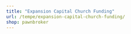 ```yaml
---
title: "Expansion Capital Church Funding"
url: /tempe/expansion-capital-church-funding/
shop: pawnbroker
---
```

